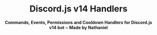 <h1 align="center">
   Discord.js v14 Handlers
</h1>
<h4 align="center">Commands, Events, Permissions and Cooldown Handlers for Discord.js v14 bot ~ Made by Nathaniel</h4>
